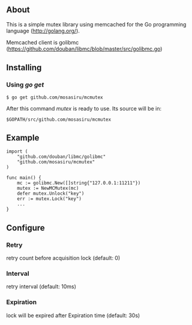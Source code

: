 ## About

This is a simple mutex library using memcached for the Go programming language
(http://golang.org/).

Memcached client is golibmc (https://github.com/douban/libmc/blob/master/src/golibmc.go)


## Installing

### Using *go get*

    $ go get github.com/mosasiru/mcmutex

After this command *mutex* is ready to use. Its source will be in:

    $GOPATH/src/github.com/mosasiru/mcmutex

## Example

    import (
        "github.com/douban/libmc/golibmc"
        "github.com/mosasiru/mcmutex"
    )

    func main() {
        mc := golibmc.New([]string{"127.0.0.1:11211"})
        mutex := NewMCMutex(mc)
        defer mutex.Unlock("key")
        err := mutex.Lock("key")
        ...
    }

## Configure

### Retry

retry count before acquisition lock (default: 0)

### Interval

retry interval (default: 10ms)

###  Expiration

lock will be expired after Expiration time (default: 30s)

